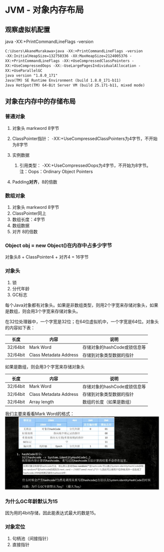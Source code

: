 # JVM - 对象内存布局



## 观察虚拟机配置

java -XX:+PrintCommandLineFlags -version

```
C:\Users\AkaneMurakawa>java -XX:+PrintCommandLineFlags -version
-XX:InitialHeapSize=132750336 -XX:MaxHeapSize=2124005376 -XX:+PrintCommandLineFlags -XX:+UseCompressedClassPointers -XX:+UseCompressedOops -XX:-UseLargePagesIndividualAllocation -XX:+UseParallelGC
java version "1.8.0_171"
Java(TM) SE Runtime Environment (build 1.8.0_171-b11)
Java HotSpot(TM) 64-Bit Server VM (build 25.171-b11, mixed mode)
```



## 对象在内存中的存储布局

### 普通对象

1. 对象头 markword 8字节

2. ClassPointer指针： -XX:+UseCompressedClassPointers为4字节，不开始为8字节

3. 实例数据
   1. 引用类型： -XX:+UseCompressedOops为4字节，不开始为8字节。注：Oops：Ordinary Object Pointers

4. Padding**对齐**，8的倍数



### 数组对象

1. 对象头 markword 8字节
2. ClassPointer同上
3. 数组长度：4字节
4. 数组数据
5. 对齐 8的倍数



### Object obj = new Object()在内存中占多少字节

对象头8  +  ClassPointer4 + 对齐4 = 16字节



### 对象头

1. 锁
2. 分代年龄
3. GC标志



每个Java对象都有对象头。如果是非数组类型，则用2个字宽来存储对象头，如果是数组，则会用3个字宽来存储对象头。

在32位处理器中，一个字宽是32位；在64位虚拟机中，一个字宽是64位。对象头的内容如下表：

| 长度     | 内容                   | 说明                         |
| -------- | ---------------------- | ---------------------------- |
| 32/64bit | Mark Word              | 存储对象的hashCode或锁信息等 |
| 32/64bit | Class Metadata Address | 存储到对象类型数据的指针     |



如果是数组，则会用3个字宽来存储对象头

| 长度     | 内容                   | 说明                         |
| -------- | ---------------------- | ---------------------------- |
| 32/64bit | Mark Word              | 存储对象的hashCode或锁信息等 |
| 32/64bit | Class Metadata Address | 存储到对象类型数据的指针     |
| 32/64bit | Array length           | 数组的长度（如果是数组）     |



我们主要来看看Mark Word的格式：
![对象头.jpg](images/对象头.jpg)



### 为什么GC年龄默认为15

因为用的4bit存储，因此能表达式最大的数是15。



### 对象定位

1. 句柄池（间接指针）
2. 直接指针


